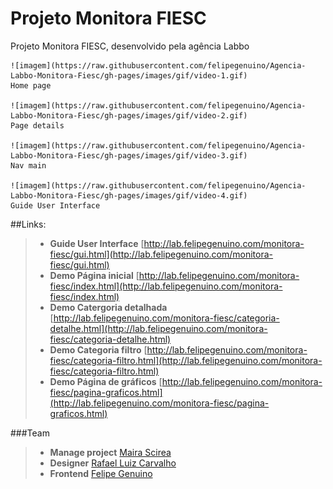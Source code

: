 # Projeto Monitora FIESC
Projeto Monitora FIESC, desenvolvido pela agência Labbo

	![imagem](https://raw.githubusercontent.com/felipegenuino/Agencia-Labbo-Monitora-Fiesc/gh-pages/images/gif/video-1.gif)
	Home page

	![imagem](https://raw.githubusercontent.com/felipegenuino/Agencia-Labbo-Monitora-Fiesc/gh-pages/images/gif/video-2.gif)
	Page details

	![imagem](https://raw.githubusercontent.com/felipegenuino/Agencia-Labbo-Monitora-Fiesc/gh-pages/images/gif/video-3.gif)
	Nav main

	![imagem](https://raw.githubusercontent.com/felipegenuino/Agencia-Labbo-Monitora-Fiesc/gh-pages/images/gif/video-4.gif)
	Guide User Interface

##Links:
>- **Guide User Interface** [http://lab.felipegenuino.com/monitora-fiesc/gui.html](http://lab.felipegenuino.com/monitora-fiesc/gui.html)
>- **Demo Página inicial** [http://lab.felipegenuino.com/monitora-fiesc/index.html](http://lab.felipegenuino.com/monitora-fiesc/index.html)
>- **Demo Catergoria detalhada** [http://lab.felipegenuino.com/monitora-fiesc/categoria-detalhe.html](http://lab.felipegenuino.com/monitora-fiesc/categoria-detalhe.html)
>- **Demo Categoria filtro** [http://lab.felipegenuino.com/monitora-fiesc/categoria-filtro.html](http://lab.felipegenuino.com/monitora-fiesc/categoria-filtro.html)
>- **Demo Página de gráficos** [http://lab.felipegenuino.com/monitora-fiesc/pagina-graficos.html](http://lab.felipegenuino.com/monitora-fiesc/pagina-graficos.html)

  
###Team
>- **Manage project** [Maira Scirea](https://www.linkedin.com/profile/view?id=80148868)
>- **Designer** [Rafael Luiz Carvalho](https://www.labbo.com.br)
>- **Frontend** [Felipe Genuino](http://felipegenuino.com)


